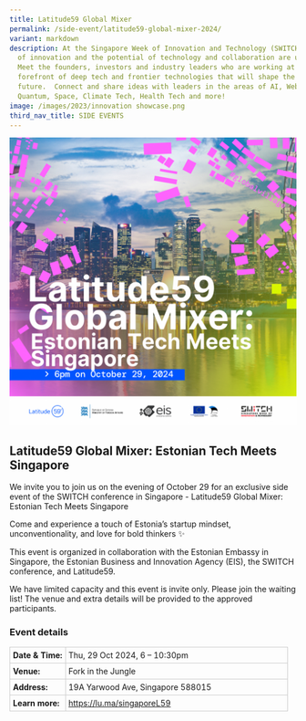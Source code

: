 ```yaml
---
title: Latitude59 Global Mixer
permalink: /side-event/latitude59-global-mixer-2024/
variant: markdown
description: At the Singapore Week of Innovation and Technology (SWITCH) sparks
  of innovation and the potential of technology and collaboration are unleashed.
  Meet the founders, investors and industry leaders who are working at the
  forefront of deep tech and frontier technologies that will shape the
  future.  Connect and share ideas with leaders in the areas of AI, Web3,
  Quantum, Space, Climate Tech, Health Tech and more!
image: /images/2023/innovation showcase.png
third_nav_title: SIDE EVENTS
---
```

![Graphic with text: Latitude59 Global Mixer: Estonian Tech Meets Singapore](/images/2024/Graphics_Side_Events/2024_side_event_latitude59.png)

##  Latitude59 Global Mixer: Estonian Tech Meets Singapore
We invite you to join us on the evening of October 29 for an exclusive side event of the SWITCH conference in Singapore - Latitude59 Global Mixer: Estonian Tech Meets Singapore

Come and experience a touch of Estonia’s startup mindset, unconventionality, and love for bold thinkers ✨

This event is organized in collaboration with the Estonian Embassy in Singapore, the Estonian Business and Innovation Agency (EIS), the SWITCH conference, and Latitude59.

We have limited capacity and this event is invite only. Please join the waiting list! The venue and extra details will be provided to the approved participants.

### Event details
<table style="border-collapse: collapse; width: 100%;">
      <tbody><tr>
        <td style="width: 20%; border: 1px solid #CCCCCC; padding: 5px; font-weight: bold; text-align: left; vertical-align: middle;">Date &amp; Time:</td>
        <td style="border: 1px solid #CCCCCC; padding: 5px; text-align: left; vertical-align: middle;">Thu, 29 Oct 2024, 6 – 10:30pm</td>
      </tr>
      <tr>
        <td style="width: 20%; border: 1px solid #CCCCCC; padding: 5px; font-weight: bold; text-align: left; vertical-align: middle;">Venue:</td>
        <td style="border: 1px solid #CCCCCC; padding: 5px; text-align: left; vertical-align: middle;">Fork in the Jungle</td>
      </tr>
      <tr>
        <td style="width: 20%; border: 1px solid #CCCCCC; padding: 5px; font-weight: bold; text-align: left; vertical-align: middle;">Address:</td>
        <td style="border: 1px solid #CCCCCC; padding: 5px; text-align: left; vertical-align: middle;">19A Yarwood Ave, Singapore 588015</td>
      </tr>
      <tr>
        <td style="width: 20%; border: 1px solid #CCCCCC; padding: 5px; font-weight: bold; text-align: left; vertical-align: middle;">Learn more:</td>
        <td style="border: 1px solid #CCCCCC; padding: 5px; text-align: left; vertical-align: middle;"><a target="_blank" href="https://lu.ma/singaporeL59">https://lu.ma/singaporeL59</a></td>
      </tr>
    </tbody></table>